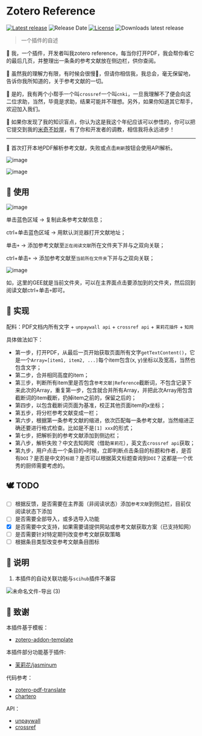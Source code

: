 # Zotero Reference

[![Latest release](https://img.shields.io/github/v/release/MuiseDestiny/zotero-reference)](https://github.com/MuiseDestiny/zotero-reference/releases)
![Release Date](https://img.shields.io/github/release-date/MuiseDestiny/zotero-reference?color=9cf)
[![License](https://img.shields.io/github/license/MuiseDestiny/zotero-reference)](https://github.com/MuiseDestiny/zotero-reference/blob/master/LICENSE)
![Downloads latest release](https://img.shields.io/github/downloads/MuiseDestiny/zotero-reference/latest/total?color=yellow)

> 一个插件的自述

🎉 我，一个插件，开发者叫我zotero reference，每当你打开PDF，我会帮你看它的最后几页，并整理出一条条的参考文献放在侧边栏，供你查阅。

🐇 虽然我的理解力有限，有时候会很慢🐌，但请你相信我，我总会，毫无保留地，告诉你我所知道的，关于参考文献的一切。

👻 是的，我有两个小帮手一个叫`crossref`一个叫`cnki`，一旦我理解不了便会向这二位求助，当然，毕竟是求助，结果可能并不理想。另外，如果你知道其它帮手，欢迎加入我们。

👋 如果你发现了我的知识盲点，你认为这是我这个年纪应该可以参悟的，你可以把它提交到我的[米奇不妙屋](https://github.com/MuiseDestiny/zotero-reference/issues/6)，有了你和开发者的调教，相信我将永远进步！

--- 

🎈 首次打开本地PDF解析参考文献，失败或点击`刷新`按钮会使用API解析。

![image](https://user-images.githubusercontent.com/51939531/208280890-582f40f4-8ea4-41dd-b09e-5ef1f077b8c4.png)

![image](https://user-images.githubusercontent.com/51939531/208114512-2b58ebcb-ca34-4187-93b2-d7f96b0ea4c2.png)

## 👋 使用
![image](https://user-images.githubusercontent.com/51939531/208303590-dfe6f3cf-cd48-4afe-90a0-9cce6ff5f9cb.png)

单击蓝色区域 -> 复制此条参考文献信息；

ctrl+单击蓝色区域 -> 用默认浏览器打开文献地址；

单击`+` -> 添加参考文献至`正在阅读文献`所在文件夹下并与之双向关联；

ctrl+单击`+` -> 添加参考文献至`当前所在文件夹`下并与之双向关联；

![image](https://user-images.githubusercontent.com/51939531/208303399-0dc09046-997c-4809-8639-9100001e6002.png)

如，这里的GEE就是当前文件夹，可以在主界面点击要添加到的文件夹，然后回到阅读文献ctrl+单击`+`即可。

## 🌸 实现
配料：PDF文档内所有文字 + `unpaywall api` + `crossref api` + `茉莉花插件` + `知网`

具体做法如下：

- 第一步，打开PDF，从最后一页开始获取页面所有文字`getTextContent()`，它是一个`Array=[item1, item2, ...]`每个item包含(x, y)坐标以及宽高，当然也包含文字；
- 第二步，合并相同高度的item；
- 第三步，判断所有item里是否包含`参考文献|Reference`截断词，不包含记录下来此次的Array，重复第一步，包含就合并所有Array，并把此次Array用包含截断词的item截断，扔掉item之前的，保留之后的；
- 第四步，以包含截断词页面为基准，校正其他页面item的x坐标；
- 第五步，将分栏参考文献变成一栏；
- 第六步，根据第一条参考文献的缩进，依次匹配每一条参考文献，当然缩进正确还要进行格式检查。比如是不是`[1] xxx`的形式；
- 第七步，把解析到的参考文献添加到侧边栏；
- 第八步，解析失败？中文去知网爬（借助`茉莉花`），英文去`crossref api`获取；
- 第九步，用户点击一个条目的`+`时候，立即判断点击条目的标题和作者，是否有`DOI`？是否是中文的`标题`？是否可以根据英文标题查询到`DOI`？这都是一个优秀的厨师需要考虑的。

## 🕊️ TODO
- [ ] 根据反馈，是否需要在主界面（非阅读状态）添加`参考文献`到侧边栏，目前仅阅读状态下添加
- [ ] 是否需要全部导入，或多选导入功能
- [x] 是否需要中文支持，如果需要请提供网站或参考文献获取方案（已支持知网）
- [ ] 是否需要针对特定期刊改变参考文献获取策略
- [ ] 根据条目类型改变参考文献条目图标

## 👋 说明

1. 本插件的自动关联功能与`scihub`插件不兼容

![未命名文件-导出 (3)](https://user-images.githubusercontent.com/51939531/208129588-e26ff970-7412-4c3f-9c1c-405514b10509.png)

## 🍭 致谢

本插件基于模板：

- [zotero-addon-template](https://github.com/windingwind/zotero-addon-template)

本插件部分功能基于插件:

- [茉莉花/jasminum](https://github.com/l0o0/jasminum)

代码参考：

- [zotero-pdf-translate](https://github.com/windingwind/zotero-pdf-translate)
- [chartero](https://github.com/volatile-static/Chartero)

API：
- [unpaywall](https://api.unpaywall.org/)
- [crossref](https://github.com/CrossRef/rest-api-doc)
